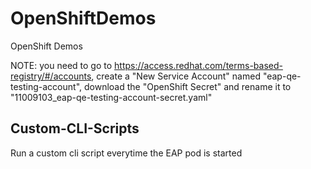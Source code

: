 # OpenShiftDemos
OpenShift Demos

NOTE: you need to go to https://access.redhat.com/terms-based-registry/#/accounts, create a "New Service Account" named "eap-qe-testing-account", download the "OpenShift Secret" and rename it to "11009103_eap-qe-testing-account-secret.yaml"

## Custom-CLI-Scripts
Run a custom cli script everytime the EAP pod is started
